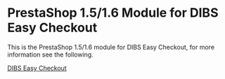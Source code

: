 # PrestaShop 1.5/1.6 Module for DIBS Easy Checkout #

This is the PrestaShop 1.5/1.6 module for DIBS Easy Checkout, for more information see the following.

[DIBS Easy Checkout](http://tech.dibspayment.com/easy/)

